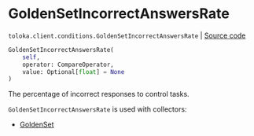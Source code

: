 # GoldenSetIncorrectAnswersRate
`toloka.client.conditions.GoldenSetIncorrectAnswersRate` | [Source code](https://github.com/Toloka/toloka-kit/blob/v1.2.0/src/client/conditions.py#L207)

```python
GoldenSetIncorrectAnswersRate(
    self,
    operator: CompareOperator,
    value: Optional[float] = None
)
```

The percentage of incorrect responses to control tasks.


`GoldenSetIncorrectAnswersRate` is used with collectors:
- [GoldenSet](toloka.client.collectors.GoldenSet.md)

